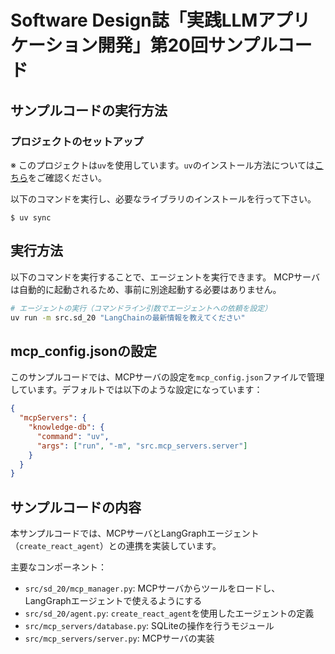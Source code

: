 # Software Design誌「実践LLMアプリケーション開発」第20回サンプルコード

## サンプルコードの実行方法

### プロジェクトのセットアップ

※ このプロジェクトは`uv`を使用しています。`uv`のインストール方法については[こちら](https://github.com/astral-sh/uv)をご確認ください。

以下のコマンドを実行し、必要なライブラリのインストールを行って下さい。

```
$ uv sync
```

## 実行方法

以下のコマンドを実行することで、エージェントを実行できます。
MCPサーバは自動的に起動されるため、事前に別途起動する必要はありません。

```bash
# エージェントの実行（コマンドライン引数でエージェントへの依頼を設定）
uv run -m src.sd_20 "LangChainの最新情報を教えてください"
```

## mcp_config.jsonの設定

このサンプルコードでは、MCPサーバの設定を`mcp_config.json`ファイルで管理しています。デフォルトでは以下のような設定になっています：

```json
{
  "mcpServers": {
    "knowledge-db": {
      "command": "uv",
      "args": ["run", "-m", "src.mcp_servers.server"]
    }
  }
}
```

## サンプルコードの内容

本サンプルコードでは、MCPサーバとLangGraphエージェント（`create_react_agent`）との連携を実装しています。

主要なコンポーネント：
- `src/sd_20/mcp_manager.py`: MCPサーバからツールをロードし、LangGraphエージェントで使えるようにする
- `src/sd_20/agent.py`: `create_react_agent`を使用したエージェントの定義
- `src/mcp_servers/database.py`: SQLiteの操作を行うモジュール
- `src/mcp_servers/server.py`: MCPサーバの実装
